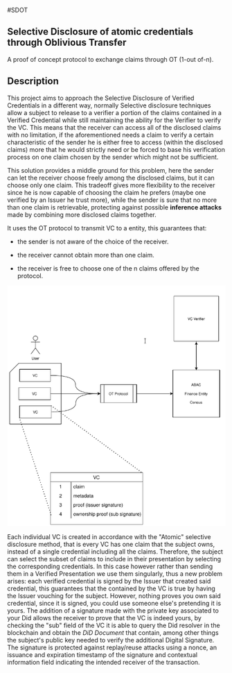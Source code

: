 #SDOT
## Selective Disclosure of atomic credentials through Oblivious Transfer

A proof of concept protocol to exchange claims through OT (1-out of-n).

## Description

This project aims to approach the Selective Disclosure of Verified Credentials in a different way, normally Selective disclosure techniques allow a subject to release to a verifier a portion of the claims contained in a Verified Credential while still maintaining the ability for the Verifier to verify the VC. This means that the receiver can access all of the disclosed claims with no limitation, if the aforementioned needs a claim to verify a certain characteristic of the sender he is either free to access (within the disclosed claims) more that he would strictly need or be forced to base his verification process on one claim chosen by the sender which might not be sufficient. 


This solution provides a middle ground for this problem, here the sender can let the receiver choose freely among the disclosed claims, but it can choose only one claim. This tradeoff gives more flexibility to the receiver since he is now capable of choosing the claim he prefers (maybe one verified by an Issuer he trust more), while the sender is sure that no more than one claim is retrievable, protecting against possible **inference attacks** made by combining more disclosed claims together. 


It uses the OT protocol to transmit VC to a entity, this guarantees that: 

- the sender is not aware of the choice of the receiver. 

- the receiver cannot obtain more than one claim. 

- the receiver is free to choose one of the n claims offered by the protocol. 

  
![project diagram](Schema.png) 


Each individual VC is created in accordance with the "Atomic" selective disclosure method, that is every VC has one claim that the subject owns, instead of a single credential including all the claims. Therefore, the subject can select the subset of claims to include in their presentation by selecting the corresponding credentials. In this case however rather than sending them in a Verified Presentation we use them singularly, thus a new problem arises: each verified credential is signed by the Issuer that created said credential, this guarantees that the contained by the VC is true by having the Issuer vouching for the subject. However, nothing proves you own said credential, since it is signed, you could use someone else's pretending it is yours. The addition of a signature made with the private key associated to your Did allows the receiver to prove that the VC is indeed yours, by checking the "sub" field of the VC it is able to query the Did resolver in the blockchain and obtain the *DiD Document* that contain, among other things the subject's public key needed to verify the additional Digital Signature. The signature is protected against replay/reuse attacks using a nonce, an issuance and expiration timestamp of the signature and contextual information field indicating the intended receiver of the transaction. 
